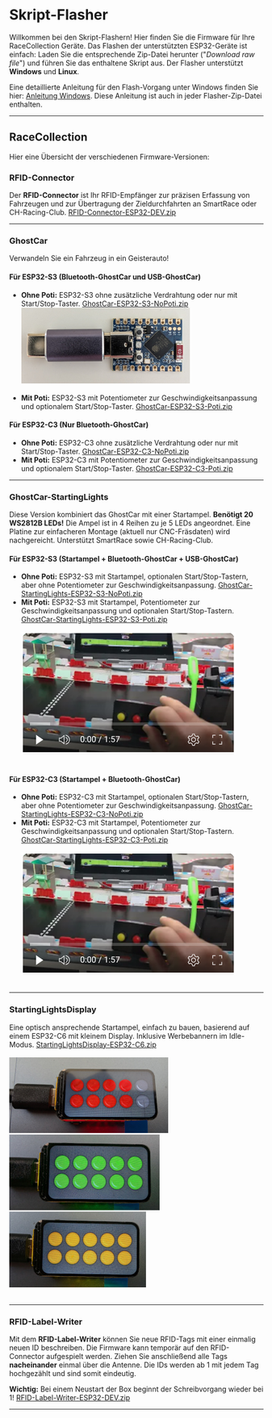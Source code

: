 # Skript-Flasher

Willkommen bei den Skript-Flashern\! Hier finden Sie die Firmware für Ihre RaceCollection Geräte. Das Flashen der unterstützten ESP32-Geräte ist einfach: Laden Sie die entsprechende Zip-Datei herunter ("<i>Download raw file</i>") und führen Sie das enthaltene Skript aus. Der Flasher unterstützt **Windows** und **Linux**.

Eine detaillierte Anleitung für den Flash-Vorgang unter Windows finden Sie hier: [Anleitung Windows](../dev-tools/github-workflow-files/flasher/windows/README.md). Diese Anleitung ist auch in jeder Flasher-Zip-Datei enthalten.

-----

## RaceCollection

Hier eine Übersicht der verschiedenen Firmware-Versionen:

### RFID-Connector

Der **RFID-Connector** ist Ihr RFID-Empfänger zur präzisen Erfassung von Fahrzeugen und zur Übertragung der Zieldurchfahrten an SmartRace oder CH-Racing-Club.
[RFID-Connector-ESP32-DEV.zip](./RFID-Connector-ESP32-DEV.zip)

-----

### GhostCar

Verwandeln Sie ein Fahrzeug in ein Geisterauto\!

#### Für ESP32-S3 (Bluetooth-GhostCar und USB-GhostCar)

  * **Ohne Poti:** ESP32-S3 ohne zusätzliche Verdrahtung oder nur mit Start/Stop-Taster.
    [GhostCar-ESP32-S3-NoPoti.zip](./GhostCar-ESP32-S3-NoPoti.zip)<br><img src="../images/CH-GhostCar-SmartRace.jpg" height=150/><br><br>
  * **Mit Poti:** ESP32-S3 mit Potentiometer zur Geschwindigkeitsanpassung und optionalem Start/Stop-Taster.
    [GhostCar-ESP32-S3-Poti.zip](./GhostCar-ESP32-S3-Poti.zip)

#### Für ESP32-C3 (Nur Bluetooth-GhostCar)

  * **Ohne Poti:** ESP32-C3 ohne zusätzliche Verdrahtung oder nur mit Start/Stop-Taster.
    [GhostCar-ESP32-C3-NoPoti.zip](./GhostCar-ESP32-C3-NoPoti.zip)
  * **Mit Poti:** ESP32-C3 mit Potentiometer zur Geschwindigkeitsanpassung und optionalem Start/Stop-Taster.
    [GhostCar-ESP32-C3-Poti.zip](./GhostCar-ESP32-C3-Poti.zip)

-----

### GhostCar-StartingLights

Diese Version kombiniert das GhostCar mit einer Startampel. **Benötigt 20 WS2812B LEDs\!** Die Ampel ist in 4 Reihen zu je 5 LEDs angeordnet. Eine Platine zur einfacheren Montage (aktuell nur CNC-Fräsdaten) wird nachgereicht. Unterstützt SmartRace sowie CH-Racing-Club.

#### Für ESP32-S3 (Startampel + Bluetooth-GhostCar + USB-GhostCar)

  * **Ohne Poti:** ESP32-S3 mit Startampel, optionalen Start/Stop-Tastern, aber ohne Potentiometer zur Geschwindigkeitsanpassung.
    [GhostCar-StartingLights-ESP32-S3-NoPoti.zip](./GhostCar-StartingLights-ESP32-S3-NoPoti.zip)
  * **Mit Poti:** ESP32-S3 mit Startampel, Potentiometer zur Geschwindigkeitsanpassung und optionalen Start/Stop-Tastern.
    [GhostCar-StartingLights-ESP32-S3-Poti.zip](./GhostCar-StartingLights-ESP32-S3-Poti.zip)<br><br>[<img src="../images/Video_GhostCar-StartingLights-Poti.png">](https://youtu.be/PwxAJHPKN4w)<br><br>

#### Für ESP32-C3 (Startampel + Bluetooth-GhostCar)

  * **Ohne Poti:** ESP32-C3 mit Startampel, optionalen Start/Stop-Tastern, aber ohne Potentiometer zur Geschwindigkeitsanpassung.
    [GhostCar-StartingLights-ESP32-C3-NoPoti.zip](./GhostCar-StartingLights-ESP32-C3-NoPoti.zip)
  * **Mit Poti:** ESP32-C3 mit Startampel, Potentiometer zur Geschwindigkeitsanpassung und optionalen Start/Stop-Tastern.
    [GhostCar-StartingLights-ESP32-C3-Poti.zip](./GhostCar-StartingLights-ESP32-C3-Poti.zip)<br><br>[<img src="../images/Video_GhostCar-StartingLights-Poti.png">](https://youtu.be/PwxAJHPKN4w)<br><br>

-----

### StartingLightsDisplay

Eine optisch ansprechende Startampel, einfach zu bauen, basierend auf einem ESP32-C6 mit kleinem Display. Inklusive Werbebannern im Idle-Modus.
[StartingLightsDisplay-ESP32-C6.zip](./StartingLightsDisplay-ESP32-C6.zip)<br><br><img src="../images/StartingLightsDisplay_1.jpg" height = 150/><img src="../images/StartingLightsDisplay_2.jpg" height=150/><img src="../images/StartingLightsDisplay_3.jpg" height=150/><br><br>

-----

### RFID-Label-Writer

Mit dem **RFID-Label-Writer** können Sie neue RFID-Tags mit einer einmalig neuen ID beschreiben. Die Firmware kann temporär auf den RFID-Connector aufgespielt werden. Ziehen Sie anschließend alle Tags **nacheinander** einmal über die Antenne. Die IDs werden ab 1 mit jedem Tag hochgezählt und sind somit eindeutig.

**Wichtig:** Bei einem Neustart der Box beginnt der Schreibvorgang wieder bei 1\!
[RFID-Label-Writer-ESP32-DEV.zip](./RFID-Label-Writer-ESP32-DEV.zip)

-----